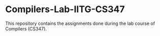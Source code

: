 # Compilers-Lab-IITG-CS347
This repository contains the assignments done during the lab course of Compilers (CS347).
